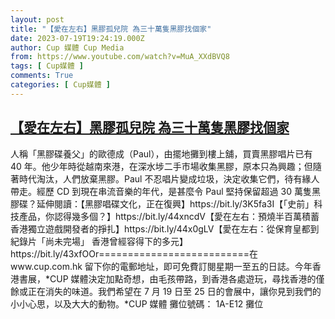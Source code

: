 ```yaml
---
layout: post
title: "【愛在左右】黑膠孤兒院 為三十萬隻黑膠找個家"
date: 2023-07-19T19:24:19.000Z
author: Cup 媒體 Cup Media
from: https://www.youtube.com/watch?v=MuA_XXdBVQ8
tags: [ Cup媒體 ]
comments: True
categories: [ Cup媒體 ]
---
```

<!--1689794659000-->
[【愛在左右】黑膠孤兒院 為三十萬隻黑膠找個家](https://www.youtube.com/watch?v=MuA_XXdBVQ8)
------

<div>
人稱「黑膠碟養父」的歐德成（Paul），由擺地攤到樓上舖，買賣黑膠唱片已有 40 年。他少年時從越南來港，在深水埗二手市場收集黑膠，原本只為興趣；但隨著時代淘汰，人們放棄黑膠。Paul 不忍唱片變成垃圾，決定收集它們，待有緣人帶走。經歷 CD 到現在串流音樂的年代，是甚麼令 Paul 堅持保留超過 30 萬隻黑膠碟？延伸閱讀：【黑膠唱碟文化，正在復興】https://bit.ly/3K5fa3I【「史前」科技產品，你認得幾多個？】https://bit.ly/44xncdV【愛在左右：預燒半百萬積蓄 香港獨立遊戲開發者的掙扎】https://bit.ly/44x0gLV【愛在左右：從保育皇都到紀錄片「尚未完場」 香港曾經容得下的多元】https://bit.ly/43xfOOr==========================在 www.cup.com.hk 留下你的電郵地址，即可免費訂閱星期一至五的日誌。今年香港書展，*CUP 媒體決定加點奇想，由毛孩帶路，到香港各處遊玩，尋找香港的僅餘或正在消失的味道。我們希望在 7 月 19 日至 25 日的會展中，讓你見到我們的小小心思，以及大大的動物。*CUP 媒體 攤位號碼： 1A-E12 攤位
</div>
